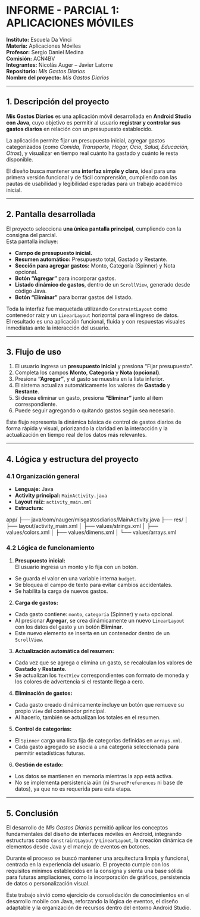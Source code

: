 # INFORME - PARCIAL 1: APLICACIONES MÓVILES

**Instituto:** Escuela Da Vinci  
**Materia:** Aplicaciones Móviles  
**Profesor:** Sergio Daniel Medina  
**Comisión:** ACN4BV  
**Integrantes:** Nicolás Auger – Javier Latorre  
**Repositorio:** *Mis Gastos Diarios*  
**Nombre del proyecto:** *Mis Gastos Diarios*  

---

## 1. Descripción del proyecto

**Mis Gastos Diarios** es una aplicación móvil desarrollada en **Android Studio con Java**, cuyo objetivo es permitir al usuario **registrar y controlar sus gastos diarios** en relación con un presupuesto establecido.  

La aplicación permite fijar un presupuesto inicial, agregar gastos categorizados (como *Comida, Transporte, Hogar, Ocio, Salud, Educación, Otros*), y visualizar en tiempo real cuánto ha gastado y cuánto le resta disponible.

El diseño busca mantener una **interfaz simple y clara**, ideal para una primera versión funcional y de fácil comprensión, cumpliendo con las pautas de usabilidad y legibilidad esperadas para un trabajo académico inicial.

---

## 2. Pantalla desarrollada

El proyecto selecciona **una única pantalla principal**, cumpliendo con la consigna del parcial.  
Esta pantalla incluye:

- **Campo de presupuesto inicial.**  
- **Resumen automático:** Presupuesto total, Gastado y Restante.  
- **Sección para agregar gastos:** Monto, Categoría (Spinner) y Nota opcional.  
- **Botón “Agregar”** para incorporar gastos.  
- **Listado dinámico de gastos**, dentro de un `ScrollView`, generado desde código Java.  
- **Botón “Eliminar”** para borrar gastos del listado.  

Toda la interfaz fue maquetada utilizando `ConstraintLayout` como contenedor raíz y un `LinearLayout` horizontal para el ingreso de datos.  
El resultado es una aplicación funcional, fluida y con respuestas visuales inmediatas ante la interacción del usuario.

---

## 3. Flujo de uso

1. El usuario ingresa un **presupuesto inicial** y presiona “Fijar presupuesto”.  
2. Completa los campos **Monto**, **Categoría** y **Nota (opcional)**.  
3. Presiona **“Agregar”**, y el gasto se muestra en la lista inferior.  
4. El sistema actualiza automáticamente los valores de **Gastado** y **Restante**.  
5. Si desea eliminar un gasto, presiona **“Eliminar”** junto al ítem correspondiente.  
6. Puede seguir agregando o quitando gastos según sea necesario.  

Este flujo representa la dinámica básica de control de gastos diarios de forma rápida y visual, priorizando la claridad en la interacción y la actualización en tiempo real de los datos más relevantes.

---

## 4. Lógica y estructura del proyecto

### 4.1 Organización general

- **Lenguaje:** Java  
- **Activity principal:** `MainActivity.java`  
- **Layout raíz:** `activity_main.xml`  
- **Estructura:**

app/
├── java/com/nauger/misgastosdiarios/MainActivity.java
├── res/
│ ├── layout/activity_main.xml
│ ├── values/strings.xml
│ ├── values/colors.xml
│ ├── values/dimens.xml
│ └── values/arrays.xml


### 4.2 Lógica de funcionamiento

1. **Presupuesto inicial:**  
 El usuario ingresa un monto y lo fija con un botón.  
 - Se guarda el valor en una variable interna `budget`.  
 - Se bloquea el campo de texto para evitar cambios accidentales.  
 - Se habilita la carga de nuevos gastos.  

2. **Carga de gastos:**  
 - Cada gasto contiene: `monto`, `categoría` (Spinner) y `nota` opcional.  
 - Al presionar **Agregar**, se crea dinámicamente un nuevo `LinearLayout` con los datos del gasto y un botón **Eliminar**.  
 - Este nuevo elemento se inserta en un contenedor dentro de un `ScrollView`.  

3. **Actualización automática del resumen:**  
 - Cada vez que se agrega o elimina un gasto, se recalculan los valores de **Gastado** y **Restante**.  
 - Se actualizan los `TextView` correspondientes con formato de moneda y los colores de advertencia si el restante llega a cero.  

4. **Eliminación de gastos:**  
 - Cada gasto creado dinámicamente incluye un botón que remueve su propio `View` del contenedor principal.  
 - Al hacerlo, también se actualizan los totales en el resumen.  

5. **Control de categorías:**  
 - El `Spinner` carga una lista fija de categorías definidas en `arrays.xml`.  
 - Cada gasto agregado se asocia a una categoría seleccionada para permitir estadísticas futuras.

6. **Gestión de estado:**  
 - Los datos se mantienen en memoria mientras la app está activa.  
 - No se implementa persistencia aún (ni `SharedPreferences` ni base de datos), ya que no es requerida para esta etapa.

---

## 5. Conclusión

El desarrollo de *Mis Gastos Diarios* permitió aplicar los conceptos fundamentales del diseño de interfaces móviles en Android, integrando estructuras como `ConstraintLayout` y `LinearLayout`, la creación dinámica de elementos desde Java y el manejo de eventos en botones.  

Durante el proceso se buscó mantener una arquitectura limpia y funcional, centrada en la experiencia del usuario. El proyecto cumple con los requisitos mínimos establecidos en la consigna y sienta una base sólida para futuras ampliaciones, como la incorporación de gráficos, persistencia de datos o personalización visual.  

Este trabajo sirvió como ejercicio de consolidación de conocimientos en el desarrollo mobile con Java, reforzando la lógica de eventos, el diseño adaptable y la organización de recursos dentro del entorno Android Studio.
